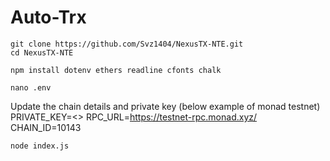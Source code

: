# Auto-Trx

```
git clone https://github.com/Svz1404/NexusTX-NTE.git
cd NexusTX-NTE
```
```
npm install dotenv ethers readline cfonts chalk
```
```
nano .env
```
Update the chain details and private key (below example of monad testnet)
PRIVATE_KEY=<>
RPC_URL=https://testnet-rpc.monad.xyz/
CHAIN_ID=10143
```
node index.js
```
